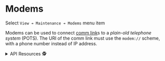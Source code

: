 # Modems

Select `View ➔ Maintenance ➔ Modems` menu item

Modems can be used to connect [comm link]s to a *plain-old telephone system*
(POTS).  The URI of the comm link must use the `modem://` scheme, with a
phone number instead of IP address.

<details>
<summary>API Resources 🕵️ </summary>

* `iris/api/modem` (primary)
* `iris/api/modem/{name}`

| Access       | Primary | Secondary   |
|--------------|---------|-------------|
| 👁️  View      | name    |             |
| 👉 Operate   | enabled |             |
| 💡 Manage    |         | timeout\_ms |
| 🔧 Configure |         | uri, config |

</details>


[comm link]: comm_links.html
